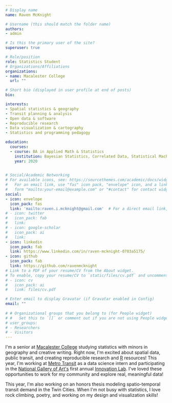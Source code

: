 ```yaml
---
# Display name
name: Raven McKnight

# Username (this should match the folder name)
authors:
- admin

# Is this the primary user of the site?
superuser: true

# Role/position
role: Statistics Student 
# Organizations/Affiliations
organizations:
- name: Macalester College
  url: ""

# Short bio (displayed in user profile at end of posts)
bio: 

interests:
- Spatial statistics & geography
- Transit planning & analysis
- Open data & software
- Reproducible research
- Data visualization & cartography
- Statistics and programming pedagogy

education:
  courses:
  - course: BA in Applied Math & Statistics
    institution: Bayesian Statistics, Correlated Data, Statistical Machine Learning, Computational Linear Algebra, Urban GIS, 2D Design
    year: 2020
  

# Social/Academic Networking
# For available icons, see: https://sourcethemes.com/academic/docs/widgets/#icons
#   For an email link, use "fas" icon pack, "envelope" icon, and a link in the
#   form "mailto:your-email@example.com" or "#contact" for contact widget.
social:
- icon: envelope
  icon_pack: fas
  link: 'mailto:raven.i.mcknight@gmail.com'  # For a direct email link, use "mailto:test@example.org".
# - icon: twitter
#   icon_pack: fab
#   link: 
# - icon: google-scholar
#   icon_pack: ai
#   link: 
- icon: linkedin
  icon_pack: fab
  link: https://www.linkedin.com/in/raven-mcknight-0703a5175/
- icon: github
  icon_pack: fab
  link: https://github.com/ravenmcknight
# Link to a PDF of your resume/CV from the About widget.
# To enable, copy your resume/CV to `static/files/cv.pdf` and uncomment the lines below.  
# - icon: cv
#   icon_pack: ai
#   link: files/cv.pdf

# Enter email to display Gravatar (if Gravatar enabled in Config)
email: ""
  
# # Organizational groups that you belong to (for People widget)
# #   Set this to `[]` or comment out if you are not using People widget.  
# user_groups:
# - Researchers
# - Visitors
---
```


I'm a senior at [Macalester College](https://www.macalester.edu/) studying statistics with minors in geography and creative writing. Right now, I'm excited about spatial data, public transit, and creating reproducible research and [R](https://www.r-project.org/) resources! This year, I'm working at [Metro Transit](https://www.metrotransit.org/home) as a data science intern and participating in the [National Gallery of Art's](https://www.nga.gov/) first annual [Innovation Lab](https://www.nga.gov/press/2019/datathon.html). I've loved these opportunities to work for my community and explore real, meaningful data!

This year, I'm also working on an honors thesis modeling spatio-temporal transit demand in the Twin Cities. When I'm not busy with statistics, I love rock climbing, poetry, and working on my design and visualization skills!